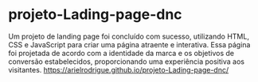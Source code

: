 # projeto-Lading-page-dnc
Um projeto de landing page foi concluído com sucesso, utilizando HTML, CSS e JavaScript para criar uma página atraente e interativa. Essa página foi projetada de acordo com a identidade da marca e os objetivos de conversão estabelecidos, proporcionando uma experiência positiva aos visitantes.
https://arielrodrigue.github.io/projeto-Lading-page-dnc/
